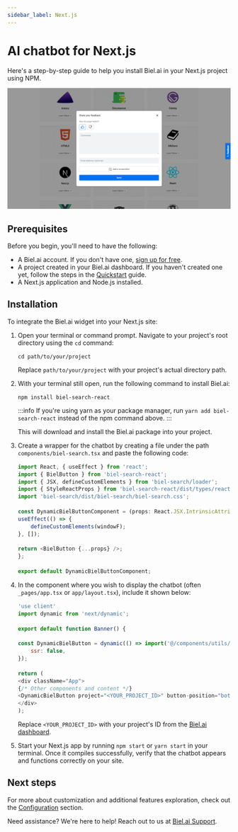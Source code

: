 ```yaml
---
sidebar_label: Next.js
---
```


# AI chatbot for Next.js

Here's a step-by-step guide to help you install Biel.ai in your Next.js project using NPM.

![Chatbot for docs screenshot](./images/feedback-widget-docs.png)

## Prerequisites

Before you begin, you'll need to have the following:

- A Biel.ai account. If you don't have one, [sign up for free](https://app.biel.ai/accounts/signup/).
- A project created in your Biel.ai dashboard. If you haven't created one yet, follow the steps in the [Quickstart](../quickstart.md#2-create-a-project) guide.
- A Next.js application and Node.js installed.

## Installation

To integrate the Biel.ai widget into your Next.js site:

1. Open your terminal or command prompt. Navigate to your project's root directory using the `cd` command:

    ```console
    cd path/to/your/project
    ```
    
    Replace `path/to/your/project` with your project's actual directory path.

1. With your terminal still open, run the following command to install Biel.ai:

    ```console
    npm install biel-search-react
    ```

    :::info
    If you're using yarn as your package manager, run `yarn add biel-search-react` instead of the npm command above.
    :::

    This will download and install the Biel.ai package into your project.


1. Create a wrapper for the chatbot by creating a file under the path `components/biel-search.tsx` and paste the following code:

    ```ts
    import React, { useEffect } from 'react';
    import { BielButton } from 'biel-search-react';
    import { JSX, defineCustomElements } from 'biel-search/loader';
    import { StyleReactProps } from 'biel-search-react/dist/types/react-component-lib/interfaces';
    import 'biel-search/dist/biel-search/biel-search.css';

    const DynamicBielButtonComponent = (props: React.JSX.IntrinsicAttributes & JSX.BielButton & Omit<React.HTMLAttributes<HTMLBielButtonElement>, "style"> & StyleReactProps & React.RefAttributes<HTMLBielButtonElement>) => {
    useEffect(() => {
        defineCustomElements(windowF);
    }, []);

    return <BielButton {...props} />;
    };

    export default DynamicBielButtonComponent;
    ```

1. In the component where you wish to display the chatbot (often `_pages/app.tsx` or `app/layout.tsx`), include it shown below:

    ```js
    'use client'
    import dynamic from 'next/dynamic';

    export default function Banner() {

    const DynamicBielButton = dynamic(() => import('@/components/utils/biel-search'), {
        ssr: false,
    });  
    
    return (
    <div className="App">
    {/* Other components and content */}
    <DynamicBielButton project="<YOUR_PROJECT_ID>" button-position="bottom-right" modal-position="bottom-right" button-style="dark" custom-font="true">Ask AI</DynamicBielButton>
    </div>
    );
    ```

    Replace `<YOUR_PROJECT_ID>` with your project's ID from the [Biel.ai dashboard](../quickstart.md#2-create-a-project).

1. Start your Next.js app by running `npm start` or `yarn start` in your terminal. Once it compiles successfully, verify that the chatbot  appears and functions correctly on your site.

## Next steps

For more about customization and additional features exploration, check out the [Configuration](/category/configuration) section.

Need assistance? We're here to help! Reach out to us at [Biel.ai Support](https://biel.ai/contact).